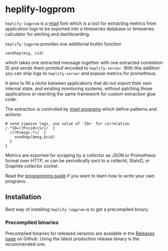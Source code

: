 # heplify-logprom

`heplify-logprom` is a [mtail](https://github.com/google/mtail) fork which is a tool for extracting metrics
from application logs to be exported into a timeseries database
or timeseries calculator for alerting and dashboarding.

`heplify-logprom` provides one additional builtin function 
```
sendhep(msg, cid)
```
which takes one extracted message together with one extracted correlation ID
and sends them protobuf encoded to `heplify-server`. With this addition you 
can ship logs to `heplify-server` and expose metrics for prometheus.

It aims to fill a niche between applications that do not export their own
internal state, and existing monitoring systems, without patching those
applications or rewriting the same framework for custom extraction glue code.

The extraction is controlled by [mtail programs](docs/Programming-Guide.md)
which define patterns and actions:

```
# send sipwise logs, use value of 'ID=' for correlation
/.*ID=(?P<cid>\S+)/  {
  /(?P<msg>.*)/  {
    sendhep($msg,$cid)
  }
}
```

Metrics are exported for scraping by a collector as JSON or Prometheus format
over HTTP, or can be periodically sent to a collectd, StatsD, or Graphite
collector socket.

Read the [programming guide](docs/Programming-Guide.md) if you want to learn how
to write your own programs.


## Installation

Best way of installing `heplify-logprom` is to get a precompiled binary.

### Precompiled binaries

Precompiled binaries for released versions are available in the
[Releases page](https://github.com/negbie/heplify-logprom/releases) on Github. Using the
latest production release binary is the recommended one.